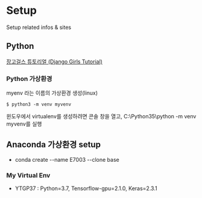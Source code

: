 # Setup

Setup related infos & sites

## Python

[장고걸스 튜토리얼 (Django Girls Tutorial)](https://tutorial.djangogirls.org/ko/installation/)

### Python 가상환경

myenv 라는 이름의 가상환경 생성(linux)

```
$ python3 -m venv myvenv
```

윈도우에서 virtualenv를 생성하려면 콘솔 창을 열고,  C:\Python35\python -m venv myvenv를 실행


## Anaconda 가상환경 setup

* conda create --name E7003 --clone base

### My Virtual Env

* YTGP37 : Python=3.7, Tensorflow-gpu=2.1.0, Keras=2.3.1

